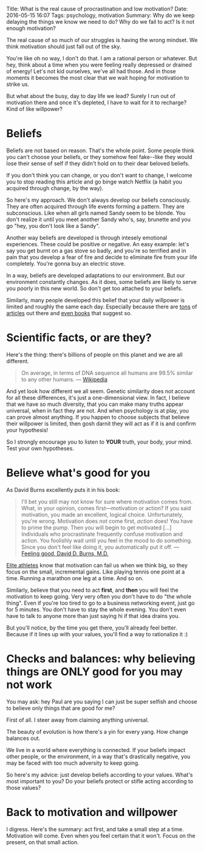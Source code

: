 Title: What is the real cause of procrastination and low motivation?
Date: 2016-05-15 16:07
Tags: psychology, motivation
Summary: Why do we keep delaying the things we know we need to do? Why do we fail to act? Is it not enough motivation?

The real cause of so much of our struggles is having the wrong mindset. We think motivation should just fall out of the sky.

You're like oh no way, I don't do that. I am a rational person or whatever. But hey, think about a time when you were feeling really depressed or drained of energy! Let's not kid ourselves, we've all had those. And in those moments it becomes the most clear that we wait hoping for motivation to strike us.

But what about the busy, day to day life we lead? Surely I run out of motivation there and once it's depleted, I have to wait for it to recharge? Kind of like willpower?

# Beliefs

Beliefs are not based on reason. That's the whole point. Some people think you can't choose your beliefs, or they somehow feel fake--like they would lose their sense of self if they didn't hold on to their dear beloved beliefs.

If you don't think you can change, or you don't want to change, I welcome you to stop reading this article and go binge watch Netflix (a habit you acquired through change, by the way).

So here's my approach. We don't always develop our beliefs consciously. They are often acquired through life events forming a pattern. They are subconscious. Like when all girls named Sandy seem to be blonde. You don't realize it until you meet another Sandy who's, say, brunette and you go "hey, you don't look like a Sandy".

Another way beliefs are developed is through intesely emotional experiences. These could be positive or negative. An easy example: let's say you get burnt on a gas stove so badly, and you're so terrified and in pain that you develop a fear of fire and decide to eliminate fire from your life completely. You're gonna buy an electric stove.

In a way, beliefs are developed adaptations to our environment. But our environment constantly changes. As it does, some beliefs are likely to serve you poorly in this new world. So don't get too attached to your beliefs.

Similarly, many people developed this belief that your daily willpower is limited and roughly the same each day. Especially because there are [tons](http://lifehacker.com/5662132/youve-got-a-limited-supply-of-willpower-so-use-it-wisely) of [articles](http://www.wired.com/2012/10/mf-willpower/) out there and [even books](http://amzn.com/0143122231) that suggest so.

# Scientific facts, or are they?

Here's the thing: there's billions of people on this planet and we are all different.

> On average, in terms of DNA sequence all humans are 99.5% similar to any other humans. &mdash; [Wikipedia](https://en.wikipedia.org/wiki/Human_genetic_variation)

And yet look how different we all seem. Genetic similarity does not account for all these differences, it's just a one-dimensional view. In fact, I believe that we have so much diversity, that you can make many truths appear universal, when in fact they are not. And when psychology is at play, you can prove almost anything. If you happen to choose subjects that believe their willpower is limited, then gosh darnit they will act as if it is and confirm your hypothesis!

So I strongly encourage you to listen to **YOUR** truth, your body, your mind. Test your own hypotheses.

# Believe what's good for you

As David Burns excellently puts it in his book:

> I'll bet you still may not know for sure where motivation comes from. What, in your opinion, comes first&mdash;motivation or action?
> If you said motivation, you made an excellent, logical choice. Unfortunately, you're wrong. Motivation does _not_ come first, _action_ does! You have to prime the pump. Then you will begin to get motivated [...]
> Individuals who procrastinate frequently confuse motivation and action. You foolishly wait until you feel in the mood to do something. Since you don't feel like doing it, you automatically put it off.
> &mdash; [Feeling good, David D. Burns, M.D.](http://amzn.com/0380810336)

[Elite athletes](http://observer.com/2015/12/heres-the-strategy-elite-athletes-follow-to-perform-at-the-highest-level/) know that motivation can fail us when we think big, so they focus on the small, incremental gains. Like playing tennis one point at a time. Running a marathon one leg at a time. And so on.

Similarly, believe that you need to act **first**, and **then** you will feel the motivation to keep going. Very very often you don't have to do "the whole thing". Even if you're too tired to go to a business networking event, just go for 5 minutes. You don't have to stay the whole evening. You don't even have to talk to anyone more than just saying hi if that idea drains you.

But you'll notice, by the time you get there, you'll already feel better. Because if it lines up with your values, you'll find a way to rationalize it :)

# Checks and balances: why believing things are ONLY good for you may not work

You may ask: hey Paul are you saying I can just be super selfish and choose to believe only things that are good for me?

First of all. I steer away from claiming anything universal.

The beauty of evolution is how there's a yin for every yang. How change balances out.

We live in a world where everything is connected. If your beliefs impact other people, or the environment, in a way that's drastically negative, you may be faced with too much adversity to keep going.

So here's my advice: just develop beliefs according to your values. What's most important to you? Do your beliefs protect or stifle acting according to those values?

# Back to motivation and willpower

I digress. Here's the summary: act first, and take a small step at a time. Motivation will come. Even when you feel certain that it won't. Focus on the present, on that small action.